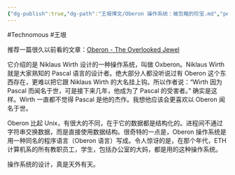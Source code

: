 ```yaml
---
{"dg-publish":true,"dg-path":"王垠博文/Oberon 操作系统：被忽略的珍宝.md","permalink":"/王垠博文/Oberon 操作系统：被忽略的珍宝/","created":"2023-12-12T15:03:06.000+08:00","updated":"2023-12-12T15:04:09.000+08:00"}
---
```


#Technomous #王垠 

推荐一篇很久以前看的文章：[Oberon - The Overlooked Jewel](http://www.ics.uci.edu/~franz/Site/pubs-pdf/BC03.pdf)

它介绍的是 Niklaus Wirth 设计的一种操作系统，叫做 Oxberon。Niklaus Wirth 就是大家熟知的 Pascal 语言的设计者。绝大部分人都没听说过有 Oberon 这个东西存在，更难以把它跟 Niklaus Wirth 的大名挂上钩。所以作者说：“Wirth 因为 Pascal 而闻名于世，可是接下来几年，他成为了 Pascal 的受害者。” 确实是这样。Wirth 一直都不觉得 Pascal 是他的杰作。我想他应该会更喜欢以 Oberon 闻名于世。

Oberon 比起 Unix，有很大的不同，在于它的数据都是结构化的。进程间不通过字符串交换数据，而是直接使用数据结构。很奇特的一点是，Oberon 操作系统是用一种同名的程序语言（Oberon 语言）写成。令人惊讶的是，在那个年代，ETH 计算机系的所有教职员工，学生，包括办公室的大妈，都是用的这种操作系统。

操作系统的设计，真是天外有天。